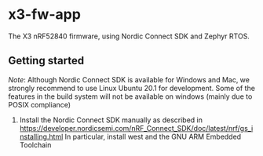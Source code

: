 # x3-fw-app

The X3  nRF52840 firmware, using Nordic Connect SDK and Zephyr RTOS.


## Getting started

*Note*: Although Nordic Connect SDK is available for Windows and Mac, we
strongly recommend to use Linux Ubuntu 20.1 for development. Some of the features in
the build system will not be available on windows (mainly due to POSIX compliance)

1. Install the Nordic Connect SDK manually as described in https://developer.nordicsemi.com/nRF_Connect_SDK/doc/latest/nrf/gs_installing.html
   In particular, install west and the GNU ARM Embedded Toolchain


